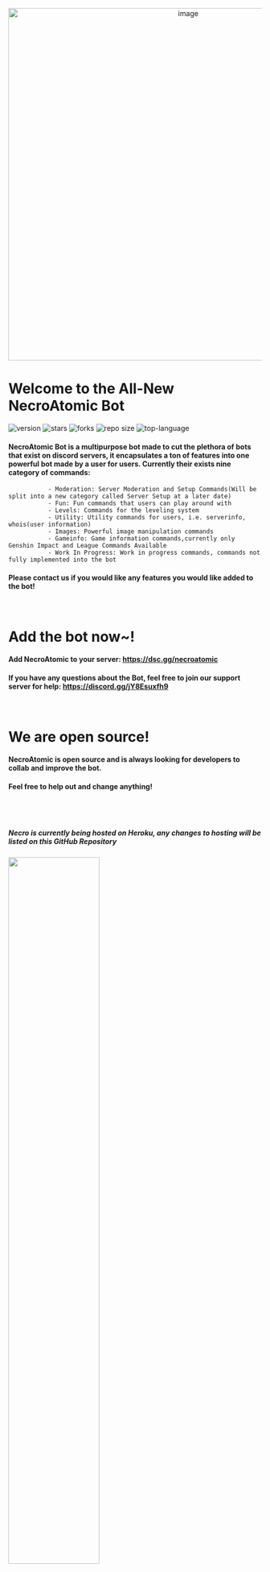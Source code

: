 <p align="center">
  <img width="700" alt="image" src="https://user-images.githubusercontent.com/25334323/126577098-0970905b-6721-4609-8289-4fbad4732eae.png">
</p>


# **Welcome to the All-New NecroAtomic Bot**
![version](https://img.shields.io/github/package-json/v/Siris2314/NecroAtomicBot) ![stars](https://img.shields.io/github/stars/Siris2314/NecroAtomicBot?color=yellow) ![forks](https://img.shields.io/github/forks/Siris2314/NecroAtomicBot) ![repo size](https://img.shields.io/github/repo-size/Siris2314/NecroAtomicBot) ![top-language](https://img.shields.io/github/languages/top/Siris2314/NecroAtomicBot)

   #### NecroAtomic Bot is a multipurpose bot made to cut the plethora of bots that exist on discord servers, it encapsulates a ton of features into one powerful bot made by a user for users. Currently their exists nine category of commands:
               
               - Moderation: Server Moderation and Setup Commands(Will be split into a new category called Server Setup at a later date)
               - Fun: Fun commands that users can play around with
               - Levels: Commands for the leveling system
               - Utility: Utility commands for users, i.e. serverinfo, whois(user information)
               - Images: Powerful image manipulation commands
               - Gameinfo: Game information commands,currently only Genshin Impact and League Commands Available
               - Work In Progress: Work in progress commands, commands not fully implemented into the bot
               
#### Please contact us if you would like any features you would like added to the bot!               
        
  &nbsp;


# Add the bot now~!

#### Add NecroAtomic to your server: https://dsc.gg/necroatomic

#### If you have any questions about the Bot, feel free to join our support server for help: https://discord.gg/jY8Esuxfh9

  &nbsp;


# We are open source!

#### NecroAtomic is open source and is always looking for developers to collab and improve the bot. 
#### Feel free to help out and change anything!

  &nbsp;


#
##### Necro is currently being hosted on Heroku, any changes to hosting will be listed on this GitHub Repository

<a href="https://www.heroku.com/"><img src="https://www3.assets.heroku.com/assets/logo-purple-08fb38cebb99e3aac5202df018eb337c5be74d5214768c90a8198c97420e4201.svg" width="60%" height="auto"/></a>
#





